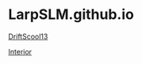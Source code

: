 # LarpSLM.github.io

<a href="https://LarpSLM.github.io/drift-scool-13/">DriftScool13</a>

<a href="https://LarpSLM.github.io/interior/">Interior</a>
